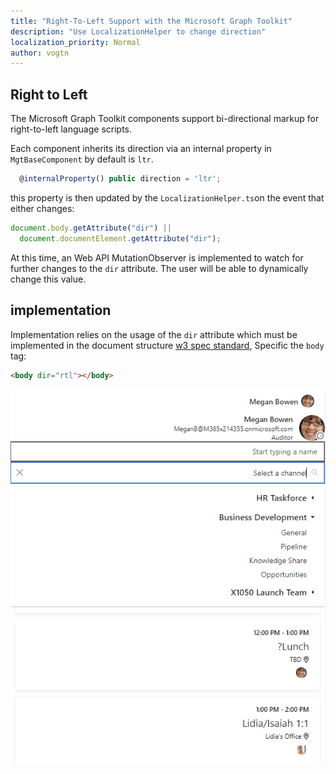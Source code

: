 ```yaml
---
title: "Right-To-Left Support with the Microsoft Graph Toolkit"
description: "Use LocalizationHelper to change direction"
localization_priority: Normal
author: vogtn
---
```


## Right to Left

The Microsoft Graph Toolkit components support bi-directional markup for right-to-left language scripts.

Each component inherits its direction via an internal property in `MgtBaseComponent` by default is `ltr`.

```ts
  @internalProperty() public direction = 'ltr';
```

this property is then updated by the `LocalizationHelper.ts`on the event that either changes:

```ts
document.body.getAttribute("dir") ||
  document.documentElement.getAttribute("dir");
```

At this time, an Web API MutationObserver is implemented to watch for further changes to the `dir` attribute. The user will be able to dynamically change this value.

## implementation

Implementation relies on the usage of the `dir` attribute which must be implemented in the document structure [w3 spec standard](https://www.w3.org/International/questions/qa-bidi-css-markup#detail), Specific the `body` tag:

```html
<body dir="rtl"></body>
```

![right-to-left](./images/rightToLeft.png)
